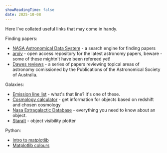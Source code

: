 ```yaml
---
showReadingTime: false
date: 2025-10-08
---
```


Here I've collated useful links that may come in handy. 

Finding papers: 
- [NASA Astronomical Data System](https://ui.adsabs.harvard.edu/) - a search engine for finding papers 
- [arxiv](https://arxiv.org/list/astro-ph.GA/recent) - open access repository for the latest astronomy papers, beware - some of these mightn't have been refereed yet! 
- [Dawes reviews](https://www.cambridge.org/core/journals/publications-of-the-astronomical-society-of-australia/dawes-review) - a series of papers reviewing topical areas of astronomy comissioned by the Publications of the Astronomical Society of Australia. 

Galaxies: 
- [Emission line list](http://astronomy.nmsu.edu/drewski/tableofemissionlines.html) - what's that line? it's one of these.
- [Cosmology calculator](https://www.astro.ucla.edu/~wright/CosmoCalc.html) - get information for objects based on redshift and chosen cosmology
- [Nasa Extragalactic Database](https://ned.ipac.caltech.edu/) - everything you need to know about an object. 
- [Staralt](http://catserver.ing.iac.es/staralt/index.php) - object visibility plotter 

Python: 
- [Intro to matplotlib](https://matplotlib.org/stable/users/explain/quick_start.html) 
- [Matplotlib colours](https://matplotlib.org/3.1.0/gallery/color/named_colors.html) 